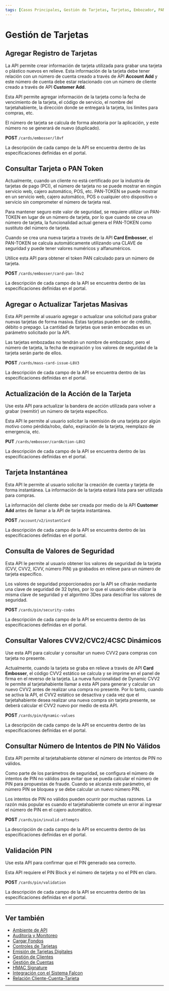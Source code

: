 ```yaml
---
tags: [Casos Principales, Gestión de Tarjetas, Tarjetas, Embozador, PAN Token, Códigos De Seguridad, PIN]
---
```


# Gestión de Tarjetas

## Agregar Registro de Tarjetas 

La API permite crear información de tarjeta utilizada para grabar una tarjeta o plástico nuevos en relieve. Esta información de la tarjeta debe tener relación con un número de cuenta creado a través de API **Account Add** y este número de cuenta debe estar relacionado con un número de cliente creado a través de API **Customer Add**.

Esta API permite agregar información de la tarjeta como la fecha de vencimiento de la tarjeta, el código de servicio, el nombre del tarjetahabiente, la dirección donde se entregará la tarjeta, los límites para compras, etc.

El número de tarjeta se calcula de forma aleatoria por la aplicación, y este número no se generará de nuevo (duplicado).

**POST** `/cards/embosser/l8vf`

La descripción de cada campo de la API se encuentra dentro de las especificaciones definidas en el portal.

## Consultar Tarjeta o PAN Token

Actualmente, cuando un cliente no está certificado por la industria de tarjetas de pago (PCI), el número de tarjeta no se puede mostrar en ningún servicio web, cajero automático, POS, etc. PAN-TOKEN se puede mostrar en un servicio web, cajero automático, POS o cualquier otro dispositivo o servicio sin comprometer el número de tarjeta real.

Para mantener seguro este valor de seguridad, se requiere utilizar un PAN-TOKEN en lugar de un número de tarjeta, por lo que cuando se crea un número de tarjeta, la funcionalidad actual genera el PAN-TOKEN como sustituto del número de tarjeta.

Cuando se crea una nueva tarjeta a través de la API **Card Embosser**, el PAN-TOKEN se calcula automáticamente utilizando una CLAVE de seguridad y puede tener valores numéricos y alfanuméricos.

Utilice esta API para obtener el token PAN calculado para un número de tarjeta.

**POST** `/cards/embosser/card-pan-l8v2`

La descripción de cada campo de la API se encuentra dentro de las especificaciones definidas en el portal.

## Agregar o Actualizar Tarjetas Masivas 

Esta API permite al usuario agregar o actualizar una solicitud para grabar nuevas tarjetas de forma masiva. Estas tarjetas pueden ser de crédito, débito o prepago. La cantidad de tarjetas que serán embozadas es un parámetro solicitado por la API.

Las tarjetas embozadas no tendrán un nombre de embozador, pero el número de tarjeta, la fecha de expiración y los valores de seguridad de la tarjeta serán parte de ellos.

**POST** `/cards/mass-card-issue-L8V3`

La descripción de cada campo de la API se encuentra dentro de las especificaciones definidas en el portal.

## Actualización de la Acción de la Tarjeta 

Use esta API para actualizar la bandera de acción utilizada para volver a grabar (reemitir) un número de tarjeta específico.

Esta API le permite al usuario solicitar la reemisión de una tarjeta por algún motivo como pérdida/robo, daño, expiración de la tarjeta, reemplazo de emergencia, etc.

**PUT** `/cards/embosser/cardAction-L8V2`

La descripción de cada campo de la API se encuentra dentro de las especificaciones definidas en el portal.

## Tarjeta Instantánea 

Esta API le permite al usuario solicitar la creación de cuenta y tarjeta de forma instantánea. La información de la tarjeta estará lista para ser utilizada para compras.

La información del cliente debe ser creada por medio de la API **Customer Add** antes de llamar a la API de tarjeta instantánea.

**POST** `/account/v2/instantCard`

La descripción de cada campo de la API se encuentra dentro de las especificaciones definidas en el portal.

## Consulta de Valores de Seguridad 

Esta API le permite al usuario obtener los valores de seguridad de la tarjeta (CVV, CVV2, ICVV, número PIN) ya grabados en relieve para un número de tarjeta específico.

Los valores de seguridad proporcionados por la API se cifrarán mediante una clave de seguridad de 32 bytes, por lo que el usuario debe utilizar la misma clave de seguridad y el algoritmo 3Des para descifrar los valores de seguridad.

**POST** `/cards/pin/security-codes`

La descripción de cada campo de la API se encuentra dentro de las especificaciones definidas en el portal.

## Consultar Valores CVV2/CVC2/4CSC Dinámicos

Use esta API para calcular y consultar un nuevo CVV2 para compras con tarjeta no presente.

Actualmente, cuando la tarjeta se graba en relieve a través de API **Card Embosser**, el código CVV2 estático se calcula y se imprime en el panel de firma en el reverso de la tarjeta. La nueva funcionalidad de Dynamic CVV2 le permite al tarjetahabiente llamar a esta API para generar y calcular un nuevo CVV2 antes de realizar una compra no presente. Por lo tanto, cuando se activa la API, el CVV2 estático se desactiva y cada vez que el tarjetahabiente desea realizar una nueva compra sin tarjeta presente, se deberá calcular el CVV2 nuevo por medio de esta API.

**POST** `/cards/pin/dynamic-values`

La descripción de cada campo de la API se encuentra dentro de las especificaciones definidas en el portal.

## Consultar Número de Intentos de PIN No Válidos 

Esta API permite al tarjetahabiente obtener el número de intentos de PIN no válidos.

Como parte de los parámetros de seguridad, se configura el número de intentos de PIN no válidos para evitar que se pueda calcular el número de PIN para propuestas de fraude. Cuando se alcanza este parámetro, el número PIN se bloquea y se debe calcular un nuevo número PIN.

Los intentos de PIN no válidos pueden ocurrir por muchas razones. La razón más popular es cuando el tarjetahabiente comete un error al ingresar el número de PIN en el cajero automático.

**POST** `/cards/pin/invalid-attempts`

La descripción de cada campo de la API se encuentra dentro de las especificaciones definidas en el portal.

## Validación PIN

Use esta API para confirmar que el PIN generado sea correcto.

Esta API requiere el PIN Block y el número de tarjeta y no el PIN en claro.

**POST** `/cards/pin/validation`

La descripción de cada campo de la API se encuentra dentro de las especificaciones definidas en el portal.

---

## Ver también

- [Ambiente de API](?path=docs/spanish/casos-principales/ambiente-api.md)
- [Auditoría y Monitoreo](?path=docs/spanish/casos-principales/auditoria.md)
- [Cargar Fondos](?path=docs/spanish/casos-principales/cargas.md)
- [Controles de Tarjetas](?path=docs/spanish/casos-principales/controles-tarjeta.md)
- [Emisión de Tarjetas Digitales](?path=docs/spanish/casos-principales/emision-tarjetas.md)
- [Gestión de Clientes](?path=docs/spanish/casos-principales/gestion-clientes.md)
- [Gestión de Cuentas](?path=docs/spanish/casos-principales/gestion-cuentas.md)
- [HMAC Signature](?path=docs/spanish/casos-principales/hmac.md)
- [Integración con el Sistema Falcon](?path=docs/spanish/casos-principales/integracion-falcon.md)
- [Relación Cliente-Cuenta-Tarjeta](?path=docs/spanish/casos-principales/relacion.md)

---
